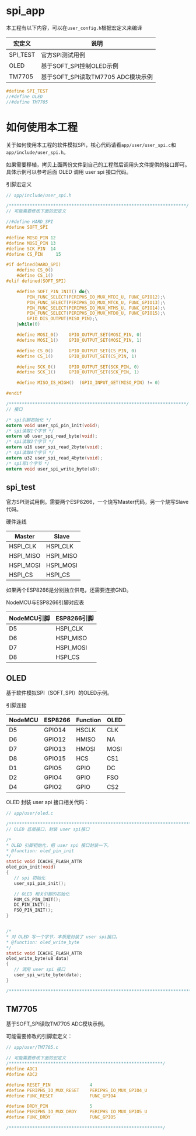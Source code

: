 # spi_app

本工程有以下内容，可以在`user_config.h`根据宏定义来编译

| 宏定义 | 说明 |
|---|---|
| SPI_TEST | 官方SPI测试用例 |
| OLED | 基于SOFT_SPI控制OLED示例 |
| TM7705 | 基于SOFT_SPI读取TM7705 ADC模块示例 |

```C
#define SPI_TEST
//#define OLED
//#define TM7705
```

# 如何使用本工程

关于如何使用本工程的软件模拟SPI，核心代码请看`app/user/user_spi.c`和`app/include/user_spi.h`。

如果需要移植，拷贝上面两份文件到自己的工程然后调用头文件提供的接口即可。具体示例可以参考后面 OLED 调用 user spi 接口代码。

引脚宏定义

```C
// app/include/user_spi.h

/********************************************************************/
// 可能需要修改下面的宏定义

//#define HARD_SPI
#define SOFT_SPI

#define MISO_PIN 12
#define MOSI_PIN 13
#define SCK_PIN  14
#define CS_PIN	   15

#if defined(HARD_SPI)
	#define CS_0()
	#define CS_1()
#elif defined(SOFT_SPI)

	#define SOFT_PIN_INIT()	do{\
		PIN_FUNC_SELECT(PERIPHS_IO_MUX_MTDI_U, FUNC_GPIO12);\
		PIN_FUNC_SELECT(PERIPHS_IO_MUX_MTCK_U, FUNC_GPIO13);\
		PIN_FUNC_SELECT(PERIPHS_IO_MUX_MTMS_U, FUNC_GPIO14);\
		PIN_FUNC_SELECT(PERIPHS_IO_MUX_MTDO_U, FUNC_GPIO15);\
		GPIO_DIS_OUTPUT(MISO_PIN);\
	}while(0)

	#define MOSI_0()	GPIO_OUTPUT_SET(MOSI_PIN, 0)
	#define MOSI_1()	GPIO_OUTPUT_SET(MOSI_PIN, 1)

	#define CS_0()		GPIO_OUTPUT_SET(CS_PIN, 0)
	#define CS_1()		GPIO_OUTPUT_SET(CS_PIN, 1)

	#define SCK_0()		GPIO_OUTPUT_SET(SCK_PIN, 0)
	#define SCK_1()		GPIO_OUTPUT_SET(SCK_PIN, 1)

	#define MISO_IS_HIGH()	(GPIO_INPUT_GET(MISO_PIN) != 0)

#endif

/********************************************************************/
// 接口

/* spi引脚初始化 */
extern void user_spi_pin_init(void);
/* spi读取1个字节 */
extern u8 user_spi_read_byte(void);
/* spi读取2个字节 */
extern u16 user_spi_read_2byte(void);
/* spi读取4个字节 */
extern u32 user_spi_read_4byte(void);
/* spi写1个字节 */
extern void user_spi_write_byte(u8);
```

## spi_test

官方SPI测试用例。需要两个ESP8266，一个烧写Master代码，另一个烧写Slave代码。

硬件连线

Master | Slave
---|---
HSPI_CLK | HSPI_CLK
HSPI_MISO | HSPI_MISO
HSPI_MOSI | HSPI_MOSI
HSPI_CS | HSPI_CS

如果两个ESP8266是分别独立供电，还需要连接GND。

NodeMCU与ESP8266引脚对应表

NodeMCU引脚 | ESP8266引脚
---|---
D5 | HSPI_CLK
D6 | HSPI_MISO
D7 | HSPI_MOSI
D8 | HSPI_CS


## OLED

基于软件模拟SPI（SOFT_SPI）的OLED示例。

引脚连接

 NodeMCU | ESP8266 | Function | OLED
 ---|---|---|---
 D5 | GPIO14 | HSCLK | CLK
 D6 | GPIO12 | HMISO | NA
 D7 | GPIO13 | HMOSI | MOSI
 D8 | GPIO15 | HCS | CS1
 D1 | GPIO5 | GPIO | DC
 D2 | GPIO4 | GPIO | FSO
 D4 | GPIO2 | GPIO | CS2
 
OLED 封装 user api 接口相关代码： 
 
 ```C
 // app/user/oled.c
 
 /**********************************************************************/
// OLED 底层接口，封装 user spi接口

/*
 * OLED 引脚初始化，把 user spi 接口封装一下。
 * @function: oled_pin_init
 */
static void ICACHE_FLASH_ATTR
oled_pin_init(void)
{
	// spi 初始化
	user_spi_pin_init();

	// OLED 相关引脚的初始化
	ROM_CS_PIN_INIT();
	DC_PIN_INIT();
	FSO_PIN_INIT();
}


/*
 * 对 OLED 写一个字节，本质是封装了 user spi接口。
 * @function: oled_write_byte
 */
static void ICACHE_FLASH_ATTR
oled_write_byte(u8 data)
{
	// 调用 user spi 接口
	user_spi_write_byte(data);
}

/**********************************************************************/
 ```

## TM7705

基于SOFT_SPI读取TM7705 ADC模块示例。

可能需要修改的引脚宏定义：

```C
// app/user/TM7705.c

// 可能需要修改下面的宏定义
/***********************************************************/
#define ADC1
#define ADC2

#define RESET_PIN				4
#define PERIPHS_IO_MUX_RESET	PERIPHS_IO_MUX_GPIO4_U
#define FUNC_RESET				FUNC_GPIO4

#define DRDY_PIN				5
#define PERIPHS_IO_MUX_DRDY		PERIPHS_IO_MUX_GPIO5_U
#define FUNC_DRDY				FUNC_GPIO5

/***********************************************************/
```


